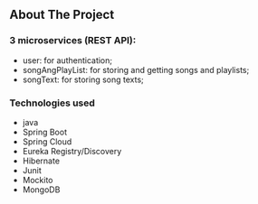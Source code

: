 ## About The Project
### 3 microservices (REST API): 
* user: for authentication; 
* songAngPlayList: for storing and getting songs and playlists;
* songText: for storing song texts;

### Technologies used
* java
* Spring Boot
* Spring Cloud
* Eureka Registry/Discovery
* Hibernate
* Junit
* Mockito
* MongoDB
